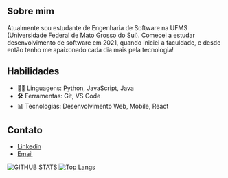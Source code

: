 ## Sobre mim
Atualmente sou estudante de Engenharia de Software na UFMS (Universidade Federal de Mato Grosso do Sul). Comecei a estudar desenvolvimento de software em 2021, quando iniciei a faculdade, e desde então tenho me apaixonado cada dia mais pela tecnologia!

## Habilidades
- 👨‍💻 Linguagens: Python, JavaScript, Java
- 🛠️ Ferramentas: Git, VS Code
- 📊 Tecnologias: Desenvolvimento Web, Mobile, React

## Contato
- [Linkedin](https://www.linkedin.com/in/v%C3%ADtor-oliveira-resende-brand%C3%A3o-319562212/)
- [Email](vitororesendeb@gmail.com)

![GITHUB STATS](https://github-readme-stats.vercel.app/api?username=VitorORBrandao&show_icons=true&theme=dark&bg_color=0d1117&icon_color=ffffff&hide_border=true&hide=issues&hide_rank=true)
[![Top Langs](https://github-readme-stats.vercel.app/api/top-langs/?username=VitorORBrandao&layout=compact&theme=dark&bg_color=0d1117&hide_border=true)](https://github.com/anuraghazra/github-readme-stats)
